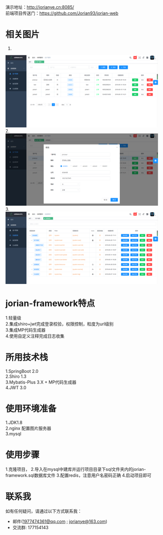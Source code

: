 演示地址：http://jorianye.cn:8085/   
前端项目传送门：https://github.com/Jorian93/jorian-web 

# 相关图片
1.  
  ![image](https://github.com/Jorian93/hello-word/blob/master/images/2019-05-29_150510.png) 
2.  
  ![image](https://github.com/Jorian93/hello-word/blob/master/images/2019-05-29_150552.png) 
3.  
  ![image](https://github.com/Jorian93/hello-word/blob/master/images/2019-05-29_150617.png) 

# jorian-framework特点  
1.轻量级   
2.集成shiro+jwt完成登录校验，权限控制，粒度为url级别  
3.集成MP代码生成器  
4.使用自定义注释完成日志收集  


# 所用技术栈  
1.SpringBoot 2.0  
2.Shiro 1.3  
3.Mybatis-Plus 3.X + MP代码生成器  
4.JWT 3.0

# 使用环境准备  
1.JDK1.8  
2.nginx 配置图片服务器  
3.mysql   

# 使用步骤  
1.克隆项目，
2.导入在mysql中建库并运行项目目录下sql文件夹内的jorian-framework.sql数据库文件
3.配置redis，注意用户名密码正确
4.启动项目即可 

# 联系我  
如有任何疑问，请通过以下方式联系我：  
* 邮件(1977474361@qq.com ; jorianye@163.com)    
* 交流群: 177154143  



